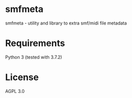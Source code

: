 smfmeta
=======

smfmeta - utility and library to extra smf/midi file metadata

Requirements
============

Python 3 (tested with 3.7.2)

License
=======
AGPL 3.0